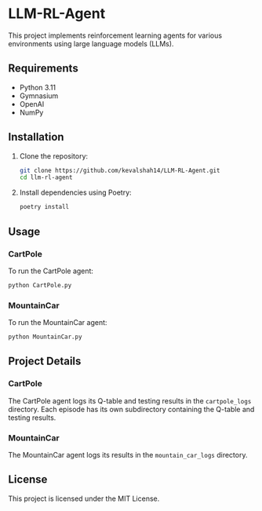 # LLM-RL-Agent

This project implements reinforcement learning agents for various environments using large language models (LLMs).


## Requirements

- Python 3.11
- Gymnasium
- OpenAI
- NumPy

## Installation

1. Clone the repository:
    ```sh
    git clone https://github.com/kevalshah14/LLM-RL-Agent.git
    cd llm-rl-agent
    ```

2. Install dependencies using Poetry:
    ```sh
    poetry install
    ```

## Usage

### CartPole

To run the CartPole agent:
```sh
python CartPole.py
```

### MountainCar

To run the MountainCar agent:
```sh
python MountainCar.py
```

## Project Details

### CartPole

The CartPole agent logs its Q-table and testing results in the `cartpole_logs` directory. Each episode has its own subdirectory containing the Q-table and testing results.

### MountainCar

The MountainCar agent logs its results in the `mountain_car_logs` directory.

## License
This project is licensed under the MIT License.